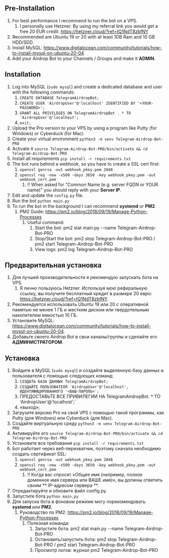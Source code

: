 ## Pre-Installation
1. For best performance I recommend to run the bot on a VPS.
   1. I personally use Hetzner. By using my referral link you would get a free 20 EUR credit: https://hetzner.cloud/?ref=tQ1NdT8zbfNY
2. Recommended are Ubuntu 19 or 20 with at least 1GB Ram and 10 GB HDD/SDD.
3. Install MySQL: https://www.digitalocean.com/community/tutorials/how-to-install-mysql-on-ubuntu-20-04
4. Add your Airdrop Bot to your Channels / Groups and make it **ADMIN**.


## Installation
1. Log into MySQL (`sudo mysql`) and create a dedicated database and user with the following commands:
   1. `CREATE DATABASE TelegramAirdropBot;`
   2. `CREATE USER 'AirdropUser'@'localhost' IDENTIFIED BY '<YOUR-PASSWORD>';`
   3. `GRANT ALL PRIVILEGES ON TelegramAirdropBot . * TO 'AirdropUser'@'localhost';`
   4. `exit;`
2. Upload the Pro version to your VPS by using a program like Putty (for Windows) or Cyberduck (for Mac)
3. Create your virtual environment `python3 -m venv Telegram-Airdrop-Bot-PRO` 
4. Activate it `source Telegram-Airdrop-Bot-PRO/bin/activate && cd Telegram-Airdrop-Bot-PRO`
5. Install all requirements `pip install -r requirements.txt`
6. The bot runs behind a webhook, so you have to create a SSL cert first:
   1. `openssl genrsa -out webhook_pkey.pem 2048`
   2. `openssl req -new -x509 -days 3650 -key webhook_pkey.pem -out webhook_cert.pem`
      1. !! When asked for "Common Name (e.g. server FQDN or YOUR name)" you should reply with your **Server IP**.
7. Edit and update the `config.py` file.
8. Run the bot `python main.py`
9. To run the bot in the background I can recommend **systemd** or **PM2**.
   1. PM2 Guide: https://pm2.io/blog/2018/09/19/Manage-Python-Processes
      1. Useful command:
         1. Start the bot: pm2 stat main.py --name Telegram-Airdrop-Bot-PRO
         2. Stop/Start the bot: pm2 stop Telegram-Airdrop-Bot-PRO / pm2 start Telegram-Airdrop-Bot-PRO
         3. View logs: pm2 log Telegram-Airdrop-Bot-PRO


## Предварительная установка
1. Для лучшей производительности я рекомендую запускать бота на VPS.
   1. Я лично пользуюсь Hetzner. Используя мою реферальную ссылку, вы получите бесплатный кредит в размере 20 евро: https://hetzner.cloud/?ref=tQ1NdT8zbfNY.
2. Рекомендуется использовать Ubuntu 19 или 20 с оперативной памятью не менее 1 ГБ и жестким диском или твердотельным накопителем емкостью 10 ГБ.
3. Установите MySQL: https://www.digitalocean.com/community/tutorials/how-to-install-mysql-on-ubuntu-20-04.
4. Добавьте своего Airdrop Bot в свои каналы/группы и сделайте его **АДМИНИСТРАТОРОМ**.


## Установка
1. Войдите в MySQL (`sudo mysql`) и создайте выделенную базу данных и пользователя с помощью следующих команд:
   1. `СОЗДАТЬ БАЗА ДАННЫХ TelegramAirdropBot;`
   2. `СОЗДАЙТЕ ПОЛЬЗОВАТЕЛЯ 'AirdropUser'@'localhost', ИДЕНТИФИЦИРОВАННОГО '<ВАШ-ПАРОЛЬ>';`
   3. ПРЕДОСТАВЬТЕ ВСЕ ПРИВИЛЕГИИ НА TelegramAirdropBot. * TO 'AirdropUser'@'localhost';`
   4. «выход»;
2. Загрузите версию Pro на свой VPS с помощью такой программы, как Putty (для Windows) или Cyberduck (для Mac).
3. Создайте виртуальную среду `python3 -m venv Telegram-Airdrop-Bot-PRO`
4. Активируйте его `source Telegram-Airdrop-Bot-PRO/bin/activate && cd Telegram-Airdrop-Bot-PRO`
5. Установите все требования `pip install -r requirements.txt`
6. Бот работает через веб-перехватчик, поэтому сначала необходимо создать сертификат SSL:
   1. `openssl genrsa -out webhook_pkey.pem 2048`
   2. `openssl req -new -x509 -days 3650 -key webhook_pkey.pem -out webhook_cert.pem`
      1. !! Когда вас спросят «Общее имя (например, полное доменное имя сервера или ВАШЕ имя)», вы должны ответить своим ** IP-адресом сервера **.
7. Отредактируйте и обновите файл config.py.
8. Запустите бота `python main.py`
9. Для запуска бота в фоновом режиме могу порекомендовать **systemd** или **PM2**.
   1. Руководство по PM2: https://pm2.io/blog/2018/09/19/Manage-Python-Processes
      1. Полезная команда:
         1. Запустите бота: pm2 stat main.py --name Telegram-Airdrop-Bot-PRO
         2. Остановить/запустить бота: pm2 stop Telegram-Airdrop-Bot-PRO / pm2 start Telegram-Airdrop-Bot-PRO
         3. Просмотр логов: журнал pm2 Telegram-Airdrop-Bot-PRO